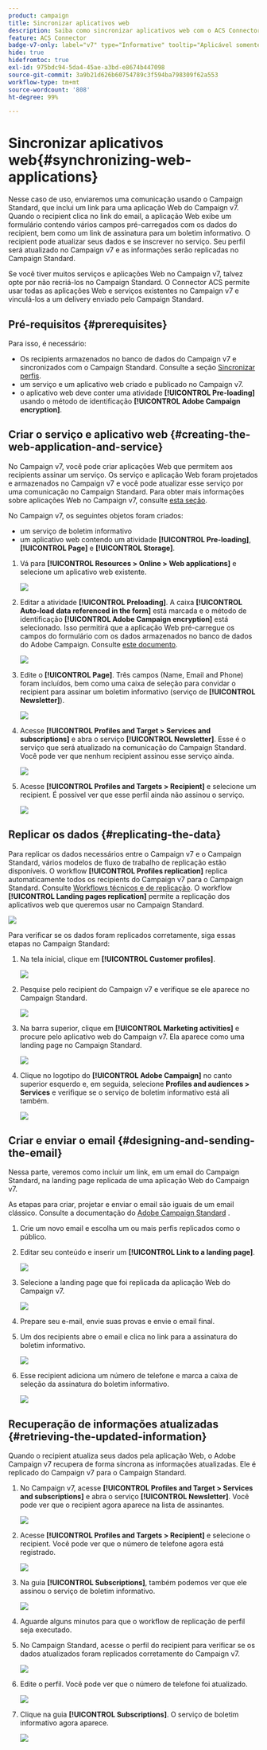```yaml
---
product: campaign
title: Sincronizar aplicativos web
description: Saiba como sincronizar aplicativos web com o ACS Connector
feature: ACS Connector
badge-v7-only: label="v7" type="Informative" tooltip="Aplicável somente ao Campaign Classic v7"
hide: true
hidefromtoc: true
exl-id: 975bdc94-5da4-45ae-a3bd-e8674b447098
source-git-commit: 3a9b21d626b60754789c3f594ba798309f62a553
workflow-type: tm+mt
source-wordcount: '808'
ht-degree: 99%

---
```


# Sincronizar aplicativos web{#synchronizing-web-applications}



Nesse caso de uso, enviaremos uma comunicação usando o Campaign Standard, que inclui um link para uma aplicação Web do Campaign v7. Quando o recipient clica no link do email, a aplicação Web exibe um formulário contendo vários campos pré-carregados com os dados do recipient, bem como um link de assinatura para um boletim informativo. O recipient pode atualizar seus dados e se inscrever no serviço. Seu perfil será atualizado no Campaign v7 e as informações serão replicadas no Campaign Standard.

Se você tiver muitos serviços e aplicações Web no Campaign v7, talvez opte por não recriá-los no Campaign Standard. O Connector ACS permite usar todas as aplicações Web e serviços existentes no Campaign v7 e vinculá-los a um delivery enviado pelo Campaign Standard.

## Pré-requisitos {#prerequisites}

Para isso, é necessário:

* Os recipients armazenados no banco de dados do Campaign v7 e sincronizados com o Campaign Standard. Consulte a seção [Sincronizar perfis](../../integrations/using/synchronizing-profiles.md).
* um serviço e um aplicativo web criado e publicado no Campaign v7.
* o aplicativo web deve conter uma atividade **[!UICONTROL Pre-loading]** usando o método de identificação **[!UICONTROL Adobe Campaign encryption]**.

## Criar o serviço e aplicativo web {#creating-the-web-application-and-service}

No Campaign v7, você pode criar aplicações Web que permitem aos recipients assinar um serviço. Os serviço e aplicação Web foram projetados e armazenados no Campaign v7 e você pode atualizar esse serviço por uma comunicação no Campaign Standard. Para obter mais informações sobre aplicações Web no Campaign v7, consulte [esta seção](../../web/using/adding-fields-to-a-web-form.md#subscription-checkboxes).

No Campaign v7, os seguintes objetos foram criados:

* um serviço de boletim informativo
* um aplicativo web contendo um atividade **[!UICONTROL Pre-loading]**, **[!UICONTROL Page]** e **[!UICONTROL Storage]**.

1. Vá para **[!UICONTROL Resources > Online > Web applications]** e selecione um aplicativo web existente.

   ![](assets/acs_connect_lp_2.png)

1. Editar a atividade **[!UICONTROL Preloading]**. A caixa **[!UICONTROL Auto-load data referenced in the form]** está marcada e o método de identificação **[!UICONTROL Adobe Campaign encryption]** está selecionado. Isso permitirá que a aplicação Web pré-carregue os campos do formulário com os dados armazenados no banco de dados do Adobe Campaign. Consulte [este documento](../../web/using/publishing-a-web-form.md#pre-loading-the-form-data).

   ![](assets/acs_connect_lp_4.png)

1. Edite o **[!UICONTROL Page]**. Três campos (Name, Email and Phone) foram incluídos, bem como uma caixa de seleção para convidar o recipient para assinar um boletim informativo (serviço de **[!UICONTROL Newsletter]**).

   ![](assets/acs_connect_lp_3.png)

1. Acesse **[!UICONTROL Profiles and Target > Services and subscriptions]** e abra o serviço **[!UICONTROL Newsletter]**. Esse é o serviço que será atualizado na comunicação do Campaign Standard. Você pode ver que nenhum recipient assinou esse serviço ainda.

   ![](assets/acs_connect_lp_5.png)

1. Acesse **[!UICONTROL Profiles and Targets > Recipient]** e selecione um recipient. É possível ver que esse perfil ainda não assinou o serviço.

   ![](assets/acs_connect_lp_6.png)

## Replicar os dados {#replicating-the-data}

Para replicar os dados necessários entre o Campaign v7 e o Campaign Standard, vários modelos de fluxo de trabalho de replicação estão disponíveis. O workflow **[!UICONTROL Profiles replication]** replica automaticamente todos os recipients do Campaign v7 para o Campaign Standard. Consulte [Workflows técnicos e de replicação](../../integrations/using/acs-connector-principles-and-data-cycle.md#technical-and-replication-workflows). O workflow **[!UICONTROL Landing pages replication]** permite a replicação dos aplicativos web que queremos usar no Campaign Standard.

![](assets/acs_connect_lp_1.png)

Para verificar se os dados foram replicados corretamente, siga essas etapas no Campaign Standard:

1. Na tela inicial, clique em **[!UICONTROL Customer profiles]**.

   ![](assets/acs_connect_lp_7.png)

1. Pesquise pelo recipient do Campaign v7 e verifique se ele aparece no Campaign Standard.

   ![](assets/acs_connect_lp_8.png)

1. Na barra superior, clique em **[!UICONTROL Marketing activities]** e procure pelo aplicativo web do Campaign v7. Ela aparece como uma landing page no Campaign Standard.

   ![](assets/acs_connect_lp_9.png)

1. Clique no logotipo do **[!UICONTROL Adobe Campaign]** no canto superior esquerdo e, em seguida, selecione **Profiles and audiences > Services** e verifique se o serviço de boletim informativo está ali também.

   ![](assets/acs_connect_lp_10.png)

## Criar e enviar o email {#designing-and-sending-the-email}

Nessa parte, veremos como incluir um link, em um email do Campaign Standard, na landing page replicada de uma aplicação Web do Campaign v7.

As etapas para criar, projetar e enviar o email são iguais de um email clássico. Consulte a documentação do [Adobe Campaign Standard](https://experienceleague.adobe.com/docs/campaign-standard/using/campaign-standard-home.html?lang=pt-BR) .

1. Crie um novo email e escolha um ou mais perfis replicados como o público.
1. Editar seu conteúdo e inserir um **[!UICONTROL Link to a landing page]**.

   ![](assets/acs_connect_lp_12.png)

1. Selecione a landing page que foi replicada da aplicação Web do Campaign v7.

   ![](assets/acs_connect_lp_13.png)

1. Prepare seu e-mail, envie suas provas e envie o email final.
1. Um dos recipients abre o email e clica no link para a assinatura do boletim informativo.

   ![](assets/acs_connect_lp_14.png)

1. Esse recipient adiciona um número de telefone e marca a caixa de seleção da assinatura do boletim informativo.

   ![](assets/acs_connect_lp_15.png)

## Recuperação de informações atualizadas {#retrieving-the-updated-information}

Quando o recipient atualiza seus dados pela aplicação Web, o Adobe Campaign v7 recupera de forma síncrona as informações atualizadas. Ele é replicado do Campaign v7 para o Campaign Standard.

1. No Campaign v7, acesse **[!UICONTROL Profiles and Target > Services and subscriptions]** e abra o serviço **[!UICONTROL Newsletter]**. Você pode ver que o recipient agora aparece na lista de assinantes.

   ![](assets/acs_connect_lp_16.png)

1. Acesse **[!UICONTROL Profiles and Targets > Recipient]** e selecione o recipient. Você pode ver que o número de telefone agora está registrado.

   ![](assets/acs_connect_lp_17.png)

1. Na guia **[!UICONTROL Subscriptions]**, também podemos ver que ele assinou o serviço de boletim informativo.

   ![](assets/acs_connect_lp_18.png)

1. Aguarde alguns minutos para que o workflow de replicação de perfil seja executado.
1. No Campaign Standard, acesse o perfil do recipient para verificar se os dados atualizados foram replicados corretamente do Campaign v7.

   ![](assets/acs_connect_lp_19.png)

1. Edite o perfil. Você pode ver que o número de telefone foi atualizado.

   ![](assets/acs_connect_lp_20.png)

1. Clique na guia **[!UICONTROL Subscriptions]**. O serviço de boletim informativo agora aparece.

   ![](assets/acs_connect_lp_21.png)
